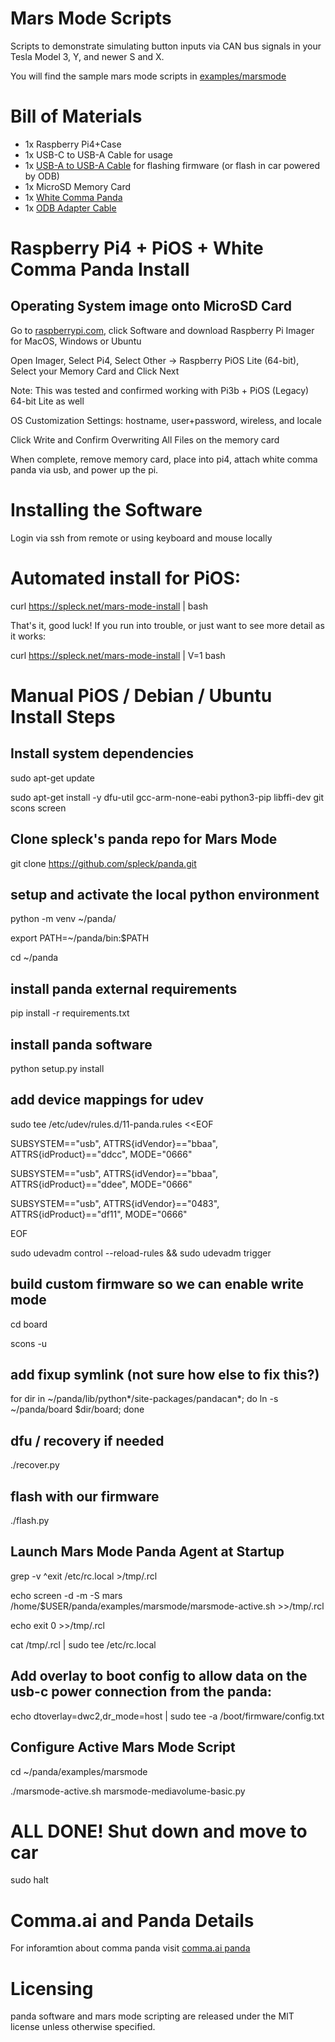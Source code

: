 
# Mars Mode Scripts

Scripts to demonstrate simulating button inputs via CAN bus signals in your Tesla Model 3, Y, and newer S and X.

You will find the sample mars mode scripts in [examples/marsmode](https://github.com/spleck/panda/tree/master/examples/marsmode)


# Bill of Materials

* 1x Raspberry Pi4+Case
* 1x USB-C to USB-A Cable for usage
* 1x [USB-A to USB-A Cable](https://a.co/d/4NF5Dub) for flashing firmware (or flash in car powered by ODB)
* 1x MicroSD Memory Card
* 1x [White Comma Panda](https://www.comma.ai/shop/panda)
* 1x [ODB Adapter Cable](https://enhauto.com/product/tesla-gen1-obd-cable)

# Raspberry Pi4 + PiOS + White Comma Panda Install

## Operating System image onto MicroSD Card

Go to [raspberrypi.com](http://raspberrypi.com), click Software and download Raspberry Pi Imager for MacOS, Windows or Ubuntu

Open Imager, Select Pi4, Select Other -> Raspberry PiOS Lite (64-bit), Select your Memory Card and Click Next

Note: This was tested and confirmed working with Pi3b + PiOS (Legacy) 64-bit Lite as well

OS Customization Settings: hostname, user+password, wireless, and locale

Click Write and Confirm Overwriting All Files on the memory card

When complete, remove memory card, place into pi4, attach white comma panda via usb, and power up the pi.

# Installing the Software 

Login via ssh from remote or using keyboard and mouse locally

# Automated install for PiOS:

curl <https://spleck.net/mars-mode-install> | bash

That's it, good luck! If you run into trouble, or just want to see more detail as it works:

curl <https://spleck.net/mars-mode-install> | V=1 bash

# Manual PiOS / Debian / Ubuntu Install Steps

## Install system dependencies 

sudo apt-get update

sudo apt-get install -y dfu-util gcc-arm-none-eabi python3-pip libffi-dev git scons screen

## Clone spleck's panda repo for Mars Mode 

git clone <https://github.com/spleck/panda.git>

## setup and activate the local python environment 

python -m venv ~/panda/

export PATH=~/panda/bin:$PATH

cd ~/panda

## install panda external requirements 

pip install -r requirements.txt

## install panda software 

python setup.py install

## add device mappings for udev 

sudo tee /etc/udev/rules.d/11-panda.rules <<EOF

SUBSYSTEM=="usb", ATTRS{idVendor}=="bbaa", ATTRS{idProduct}=="ddcc", MODE="0666"

SUBSYSTEM=="usb", ATTRS{idVendor}=="bbaa", ATTRS{idProduct}=="ddee", MODE="0666"

SUBSYSTEM=="usb", ATTRS{idVendor}=="0483", ATTRS{idProduct}=="df11", MODE="0666"

EOF

sudo udevadm control --reload-rules && sudo udevadm trigger

## build custom firmware so we can enable write mode 

cd board 

scons -u

## add fixup symlink (not sure how else to fix this?) 

for dir in ~/panda/lib/python*/site-packages/pandacan*; do ln -s ~/panda/board $dir/board; done

## dfu / recovery if needed 

./recover.py

## flash with our firmware 

./flash.py

## Launch Mars Mode Panda Agent at Startup 

grep -v ^exit /etc/rc.local >/tmp/.rcl

echo screen -d -m -S mars /home/$USER/panda/examples/marsmode/marsmode-active.sh >>/tmp/.rcl

echo exit 0 >>/tmp/.rcl

cat /tmp/.rcl | sudo tee /etc/rc.local

## Add overlay to boot config to allow data on the usb-c power connection from the panda: 

echo dtoverlay=dwc2,dr_mode=host | sudo tee -a /boot/firmware/config.txt

## Configure Active Mars Mode Script 

cd ~/panda/examples/marsmode

./marsmode-active.sh marsmode-mediavolume-basic.py

# ALL DONE! Shut down and move to car

sudo halt

# Comma.ai and Panda Details

For inforamtion about comma panda visit [comma.ai panda](https://github.com/commaai/panda)

# Licensing

panda software and mars mode scripting are released under the MIT license unless otherwise specified.
